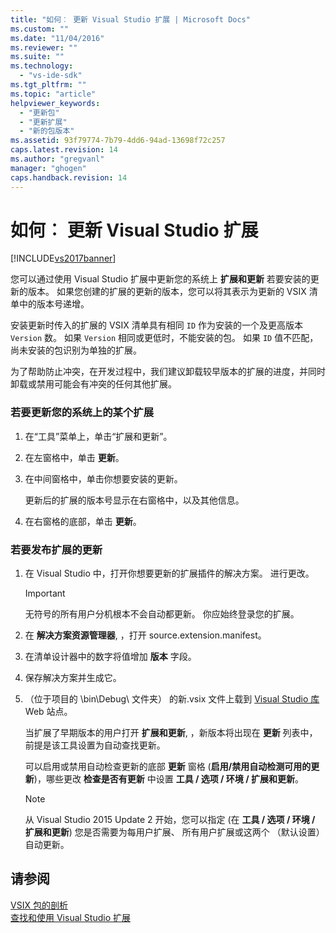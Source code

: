```yaml
---
title: "如何︰ 更新 Visual Studio 扩展 | Microsoft Docs"
ms.custom: ""
ms.date: "11/04/2016"
ms.reviewer: ""
ms.suite: ""
ms.technology: 
  - "vs-ide-sdk"
ms.tgt_pltfrm: ""
ms.topic: "article"
helpviewer_keywords: 
  - "更新包"
  - "更新扩展"
  - "新的包版本"
ms.assetid: 93f79774-7b79-4dd6-94ad-13698f72c257
caps.latest.revision: 14
ms.author: "gregvanl"
manager: "ghogen"
caps.handback.revision: 14
---
```

# 如何︰ 更新 Visual Studio 扩展
[!INCLUDE[vs2017banner](../code-quality/includes/vs2017banner.md)]

您可以通过使用 Visual Studio 扩展中更新您的系统上 **扩展和更新** 若要安装的更新的版本。 如果您创建的扩展的更新的版本，您可以将其表示为更新的 VSIX 清单中的版本号递增。  
  
 安装更新时传入的扩展的 VSIX 清单具有相同 `ID` 作为安装的一个及更高版本 `Version` 数。 如果 `Version` 相同或更低时，不能安装的包。 如果 `ID` 值不匹配，尚未安装的包识别为单独的扩展。  
  
 为了帮助防止冲突，在开发过程中，我们建议卸载较早版本的扩展的进度，并同时卸载或禁用可能会有冲突的任何其他扩展。  
  
### 若要更新您的系统上的某个扩展  
  
1.  在“工具”菜单上，单击“扩展和更新”。  
  
2.  在左窗格中，单击 **更新**。  
  
3.  在中间窗格中，单击你想要安装的更新。  
  
     更新后的扩展的版本号显示在右窗格中，以及其他信息。  
  
4.  在右窗格的底部，单击 **更新**。  
  
### 若要发布扩展的更新  
  
1.  在 Visual Studio 中，打开你想要更新的扩展插件的解决方案。 进行更改。  
  
    > [!IMPORTANT]
    >  无符号的所有用户分机根本不会自动都更新。 你应始终登录您的扩展。  
  
2.  在 **解决方案资源管理器**, ，打开 source.extension.manifest。  
  
3.  在清单设计器中的数字将值增加 **版本** 字段。  
  
4.  保存解决方案并生成它。  
  
5.  （位于项目的 \\bin\\Debug\\ 文件夹） 的新.vsix 文件上载到 [Visual Studio 库](http://go.microsoft.com/fwlink/?LinkID=123847) Web 站点。  
  
     当扩展了早期版本的用户打开 **扩展和更新**, ，新版本将出现在 **更新** 列表中，前提是该工具设置为自动查找更新。  
  
     可以启用或禁用自动检查更新的底部 **更新** 窗格 \(**启用\/禁用自动检测可用的更新**\)，哪些更改 **检查是否有更新** 中设置 **工具 \/ 选项 \/ 环境 \/ 扩展和更新**。  
  
    > [!NOTE]
    >  从 Visual Studio 2015 Update 2 开始，您可以指定 \(在 **工具 \/ 选项 \/ 环境 \/ 扩展和更新**\) 您是否需要为每用户扩展、 所有用户扩展或这两个 （默认设置） 自动更新。  
  
## 请参阅  
 [VSIX 包的剖析](../extensibility/anatomy-of-a-vsix-package.md)   
 [查找和使用 Visual Studio 扩展](../ide/finding-and-using-visual-studio-extensions.md)